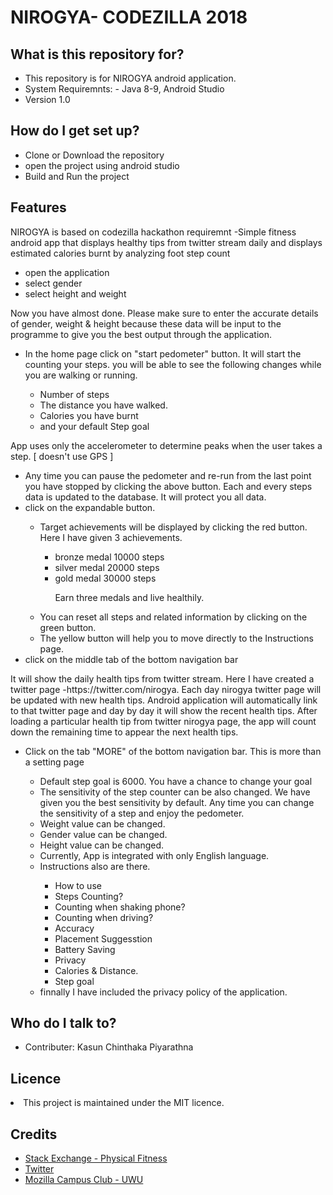 <html>
<head>
<h1>NIROGYA- CODEZILLA 2018</h1>
</head>
<body>
<h2>What is this repository for?</h2>
<ul>
  <li>This repository is for NIROGYA android application.</li>
  <li>System Requiremnts: - Java 8-9, Android Studio</li>
  <li>Version 1.0</li>
</ul>  
<h2>How do I get set up?</h2>
<ul>
  <li>Clone or Download the repository</li>
  <li>open the project using android studio</li>
  <li>Build and Run the project</li>
</ul>  
<h2>Features</h2>
<p>NIROGYA is based on codezilla hackathon requiremnt -Simple fitness android app that displays healthy tips from twitter stream daily and displays estimated calories burnt by analyzing foot step count</p>
<ul>
<li>open the application</li>
<li>select gender </li>
<li>select height and weight</li>
</ul>
<p>Now you have almost done. Please make sure to enter the accurate details of gender, weight & height because these data will be input to the programme to give you the best output through the application.</p>
<ul>
<li>In the home page click on "start pedometer" button. It will start the counting your steps. you will be able to see the following changes while you are walking or running.</li>
<ul>
<li>Number of steps</li>
<li>The distance you have walked.</li>
<li>Calories you have burnt</li>
<li>and your default Step goal</li>
</ul>
</ul>
<p>App uses only the accelerometer to determine peaks when the user takes a step. [ doesn't use GPS ]</p>
<ul>
<li>Any time you can pause the pedometer and re-run from the last point you have stopped by clicking the above button. Each and every steps data is updated to the database. It will protect you all data.</li>
<li>click on the expandable button. </li>
<ul>
<li>Target achievements will be displayed by clicking the red button. Here I have given 3 achievements. </li>
<ul>
<li>bronze medal 10000 steps</li>
<li>silver medal 20000 steps</li>
<li>gold medal 30000 steps</li>
<p>Earn three medals and live healthily.</p>
</ul>
<li>You can reset all steps and related information by clicking on the green button.</li>
<li>The yellow button will help you to move directly to the Instructions page.</li>
</ul>
<li>click on the middle tab of the bottom navigation bar</li>
</ul>
<p>It will show the daily health tips from twitter stream. Here I have created a twitter page -https://twitter.com/nirogya. Each day nirogya twitter page will be updated with new health tips. Android application will automatically link to that twitter page and day by day it will show the recent health tips. After loading a particular health tip from twitter nirogya page, the app will count down the remaining time to appear the next health tips. </p>
<ul>
<li>Click on the tab "MORE" of the bottom navigation bar. This is more than a setting page</li>
<ul>
<li>Default step goal is 6000. You have a chance to change your goal</li>
<li>The sensitivity of the step counter can be also changed. We have given you the best sensitivity by default. Any time you can change the sensitivity of a step and enjoy the pedometer.</li>
<li>Weight value can be changed.</li>
<li>Gender value can be changed.</li>
<li>Height value can be changed.</li>
<li>Currently, App is integrated with only English language.</li>
<li>Instructions also are there.</li>
<ul>
<li>How to use</li>
<li>Steps Counting?</li>
<li>Counting when shaking phone?</li>
<li>Counting when driving?</li>
<li>Accuracy</li>
<li>Placement Suggesstion</li>
<li>Battery Saving</li>
<li>Privacy</li>
<li>Calories & Distance.</li>
<li>Step goal</li>
</ul>
<li>finnally I have included the privacy policy of the application.</li>
</ul>
</ul>
<h2>Who do I talk to?</h2>
<ul>
  <li>Contributer: Kasun Chinthaka Piyarathna</li>
</ul>
<h2>Licence</h2>
  <li>This project is maintained under the MIT licence.</li>
<h2>Credits</h2>
 <ul>
   <li><a href="https://fitness.stackexchange.com/">Stack Exchange - Physical Fitness</a></li>
   <li><a href="https://twitter.com/">Twitter</a></li>
   <li><a href="https://www.facebook.com/mozillauwu/">Mozilla Campus Club - UWU</a></li> 
 </ul>
</body>
</html>
